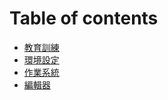 # Table of contents

* [教育訓練](README.md)
* [環境設定](environment.md)
* [作業系統](linux.md)
* [編輯器](bian-ji-qi.md)

